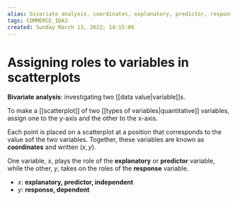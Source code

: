 ```yaml
---
alias: bivariate analysis, coordinates, explanatory, predictor, response, independent, dependent
tags: COMMERCE_1DA3
created: Sunday March 13, 2022; 14:15:06 
---
```

# Assigning roles to variables in scatterplots
**Bivariate analysis**: investigating two [[data value|variable]]s.

To make a [[scatterplot]] of two [[types of variables|quantitative]] variables, assign one to the y-axis and the other to the x-axis. 

Each point is placed on a scatterplot at a position that corresponds to the value sof the two variables. Together, these variables are known as **coordinates** and written $(x, y)$. 

One variable, $x$, plays the role of the **explanatory** or **predictor** variable, while the other, $y$, takes on the roles of the **response** variable. 
- $x$: **explanatory, predictor, independent**
- $y$: **response, dependent**
